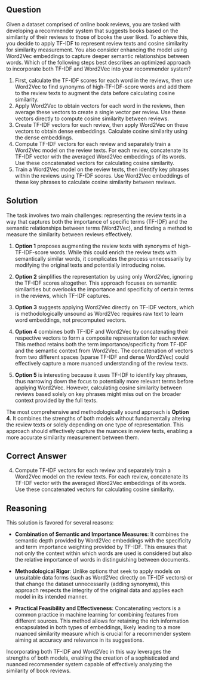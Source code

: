 ## Question

Given a dataset comprised of online book reviews, you are tasked with developing a recommender system that suggests books based on the similarity of their reviews to those of books the user liked. To achieve this, you decide to apply TF-IDF to represent review texts and cosine similarity for similarity measurement. You also consider enhancing the model using Word2Vec embeddings to capture deeper semantic relationships between words. Which of the following steps best describes an optimized approach to incorporate both TF-IDF and Word2Vec into your recommender system?

1. First, calculate the TF-IDF scores for each word in the reviews, then use Word2Vec to find synonyms of high-TF-IDF-score words and add them to the review texts to augment the data before calculating cosine similarity.
2. Apply Word2Vec to obtain vectors for each word in the reviews, then average these vectors to create a single vector per review. Use these vectors directly to compute cosine similarity between reviews.
3. Create TF-IDF vectors for each review, then apply Word2Vec on these vectors to obtain dense embeddings. Calculate cosine similarity using the dense embeddings.
4. Compute TF-IDF vectors for each review and separately train a Word2Vec model on the review texts. For each review, concatenate its TF-IDF vector with the averaged Word2Vec embeddings of its words. Use these concatenated vectors for calculating cosine similarity.
5. Train a Word2Vec model on the review texts, then identify key phrases within the reviews using TF-IDF scores. Use Word2Vec embeddings of these key phrases to calculate cosine similarity between reviews.

## Solution

The task involves two main challenges: representing the review texts in a way that captures both the importance of specific terms (TF-IDF) and the semantic relationships between terms (Word2Vec), and finding a method to measure the similarity between reviews effectively.

1. **Option 1** proposes augmenting the review texts with synonyms of high-TF-IDF-score words. While this could enrich the review texts with semantically similar words, it complicates the process unnecessarily by modifying the original texts and potentially introducing noise.

2. **Option 2** simplifies the representation by using only Word2Vec, ignoring the TF-IDF scores altogether. This approach focuses on semantic similarities but overlooks the importance and specificity of certain terms in the reviews, which TF-IDF captures.

3. **Option 3** suggests applying Word2Vec directly on TF-IDF vectors, which is methodologically unsound as Word2Vec requires raw text to learn word embeddings, not precomputed vectors.

4. **Option 4** combines both TF-IDF and Word2Vec by concatenating their respective vectors to form a composite representation for each review. This method retains both the term importance/specificity from TF-IDF and the semantic context from Word2Vec. The concatenation of vectors from two different spaces (sparse TF-IDF and dense Word2Vec) could effectively capture a more nuanced understanding of the review texts.

5. **Option 5** is interesting because it uses TF-IDF to identify key phrases, thus narrowing down the focus to potentially more relevant terms before applying Word2Vec. However, calculating cosine similarity between reviews based solely on key phrases might miss out on the broader context provided by the full texts.

The most comprehensive and methodologically sound approach is **Option 4**. It combines the strengths of both models without fundamentally altering the review texts or solely depending on one type of representation. This approach should effectively capture the nuances in review texts, enabling a more accurate similarity measurement between them.

## Correct Answer

4. Compute TF-IDF vectors for each review and separately train a Word2Vec model on the review texts. For each review, concatenate its TF-IDF vector with the averaged Word2Vec embeddings of its words. Use these concatenated vectors for calculating cosine similarity.

## Reasoning

This solution is favored for several reasons:

- **Combination of Semantic and Importance Measures**: It combines the semantic depth provided by Word2Vec embeddings with the specificity and term importance weighting provided by TF-IDF. This ensures that not only the context within which words are used is considered but also the relative importance of words in distinguishing between documents.

- **Methodological Rigor**: Unlike options that seek to apply models on unsuitable data forms (such as Word2Vec directly on TF-IDF vectors) or that change the dataset unnecessarily (adding synonyms), this approach respects the integrity of the original data and applies each model in its intended manner.

- **Practical Feasibility and Effectiveness**: Concatenating vectors is a common practice in machine learning for combining features from different sources. This method allows for retaining the rich information encapsulated in both types of embeddings, likely leading to a more nuanced similarity measure which is crucial for a recommender system aiming at accuracy and relevance in its suggestions.

Incorporating both TF-IDF and Word2Vec in this way leverages the strengths of both models, enabling the creation of a sophisticated and nuanced recommender system capable of effectively analyzing the similarity of book reviews.